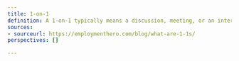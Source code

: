 ```yaml
---
title: 1-on-1
definition: A 1-on-1 typically means a discussion, meeting, or an interaction between two people. Usually indicates that the subject matter does not require involving a third party. Medium of communication could be a phone call, video call, or face-to-face.
sources:
- sourceurl: https://employmenthero.com/blog/what-are-1-1s/
perspectives: []

---
```


